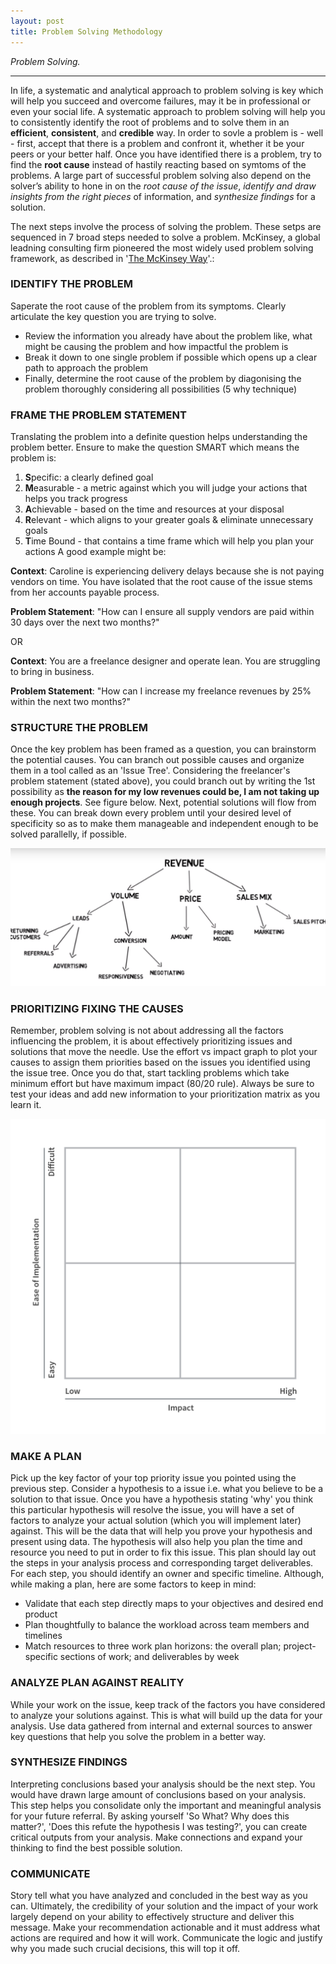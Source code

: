 ```yaml
---
layout: post
title: Problem Solving Methodology
---
```


*Problem Solving.*

-----

In life, a systematic and analytical approach to problem solving is key which will help you succeed and overcome failures, may it be in professional or even your social life. A systematic approach to problem solving will help you to consistently identify the root of problems and to solve them in an **efficient**, **consistent**, and **credible** way. In order to sovle a problem is - well - first, accept that there is a problem and confront it, whether it be your peers or your better half. Once you have identified there is a problem, try to find the **root cause** instead of hastily reacting based on symtoms of the problems. A large part of successful problem solving also depend on the solver’s ability to hone in on the _root cause of the issue_, _identify and draw insights from the right pieces_ of information, and _synthesize findings_ for a solution.

The next steps involve the process of solving the problem. These setps are sequenced in 7 broad steps needed to solve a problem. McKinsey, a global leadning consulting firm pioneered the most widely used problem solving framework, as described in '[The McKinsey Way](http://www.logro.sk/na_stiahnutie/the_mckinsey_way.pdf)'.:

### IDENTIFY THE PROBLEM
Saperate the root cause of the problem from its symptoms. Clearly articulate the key question you are trying to solve.
- Review the information you already have about the problem like, what might be causing the problem and how impactful the problem is
- Break it down to one single problem if possible which opens up a clear path to approach the problem
- Finally, determine the root cause of the problem by diagonising the problem thoroughly considering all possibilities (5 why technique)

### FRAME THE PROBLEM STATEMENT
Translating the problem into a definite question helps understanding the problem better. Ensure to make the question SMART which means
the problem is:

1. **S**pecific: a clearly defined goal
2. **M**easurable - a metric against which you will judge your actions that helps you track progress
3. **A**chievable - based on the time and resources at your disposal
4. **R**elevant - which aligns to your greater goals & eliminate unnecessary goals
5. **T**ime Bound - that contains a time frame which will help you plan your actions
A good example might be:

**Context**: Caroline is experiencing delivery delays because she is not paying vendors on time. You have isolated that the root cause of the issue stems from her accounts payable process.

**Problem Statement**: "How can I ensure all supply vendors are paid within 30 days over the next two months?"

OR

**Context**: You are a freelance designer and operate lean. You are struggling to bring in business.

**Problem Statement**: "How can I increase my freelance revenues by 25% within the next two months?"

### STRUCTURE THE PROBLEM
Once the key problem has been framed as a question, you can brainstorm the potential causes. You can branch out possible causes and organize them in a tool called as an 'Issue Tree'. Considering the freelancer's problem statement (stated above), you could branch out by writing the 1st possibility as __the reason for my low revenues could be, I am not taking up enough projects__. See figure below. Next, potential solutions will flow from these. You can break down every problem until your desired level of specificity so as to make them manageable and independent enough to be solved parallelly, if possible.

![Issue Tree](/assets/issue_tree_example.png)

### PRIORITIZING FIXING THE CAUSES
Remember, problem solving is not about addressing all the factors influencing the problem, it is about effectively prioritizing issues and solutions that move the needle. Use the effort vs impact graph to plot your causes to assign them priorities based on the issues you identified using the issue tree. Once you do that, start tackling problems which take minimum effort but have maximum impact (80/20 rule). Always be sure to test your ideas and add new information to your prioritization matrix as you learn it.

![Prioritizing Issues](/assets/prioritize.png)

### MAKE A PLAN
Pick up the key factor of your top priority issue you pointed using the previous step. Consider a hypothesis to a issue i.e. what you believe to be a solution to that issue. Once you have a hypothesis stating 'why' you think this particular hypothesis will resolve the issue, you will have a set of factors to analyze your actual solution (which you will implement later) against. This will be the data that will help you prove your hypothesis and present using data. The hypothesis will also help you plan the time and resource you need to put in order to fix this issue. This plan should lay out the steps in your analysis process and corresponding target deliverables. For each step, you should identify an owner and specific timeline. Although, while making a plan, here are some factors to keep in mind:

- Validate that each step directly maps to your objectives and desired end product
- Plan thoughtfully to balance the workload across team members and timelines
- Match resources to three work plan horizons: the overall plan; project-specific sections of work; and deliverables by week 

### ANALYZE PLAN AGAINST REALITY
While your work on the issue, keep track of the factors you have considered to analyze your solutions against. This is what will build up the data for your analysis. Use data gathered from internal and external sources to answer key questions that help you solve the problem in a better way.

### SYNTHESIZE FINDINGS
Interpreting conclusions based your analysis should be the next step. You would have drawn large amount of conclusions based on your analysis. This step helps you consolidate only the important and meaningful analysis for your future referral. By asking yourself 'So What? Why does this matter?', 'Does this refute the hypothesis I was testing?', you can create critical outputs from your analysis. Make connections and expand your thinking to find the best possible solution.

### COMMUNICATE
Story tell what you have analyzed and concluded in the best way as you can. Ultimately, the credibility of your solution and the impact of your work largely depend on your ability to effectively structure and deliver this message. Make your recommendation actionable and it must address what actions are required and how it will work. Communicate the logic and justify why you made such crucial decisions, this will top it off.
